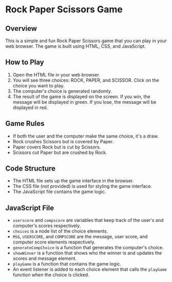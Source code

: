# Rock Paper Scissors Game

## Overview
This is a simple and fun Rock Paper Scissors game that you can play in your web browser. The game is built using HTML, CSS, and JavaScript.

## How to Play
1. Open the HTML file in your web browser.
2. You will see three choices: ROCK, PAPER, and SCISSOR. Click on the choice you want to play.
3. The computer's choice is generated randomly.
4. The result of the game is displayed on the screen. If you win, the message will be displayed in green. If you lose, the message will be displayed in red.

## Game Rules
- If both the user and the computer make the same choice, it's a draw.
- Rock crushes Scissors but is covered by Paper.
- Paper covers Rock but is cut by Scissors.
- Scissors cut Paper but are crushed by Rock.

## Code Structure
- The HTML file sets up the game interface in the browser.
- The CSS file (not provided) is used for styling the game interface.
- The JavaScript file contains the game logic.

## JavaScript File
- `userscore` and `compscore` are variables that keep track of the user's and computer's scores respectively.
- `choices` is a node list of the choice elements.
- `MSG`, `USERSCORE`, and `COMPSCORE` are the message, user score, and computer score elements respectively.
- `generateCompChoice` is a function that generates the computer's choice.
- `showWinner` is a function that shows who the winner is and updates the scores and message element.
- `playGame` is a function that contains the game logic.
- An event listener is added to each choice element that calls the `playGame` function when the choice is clicked.
